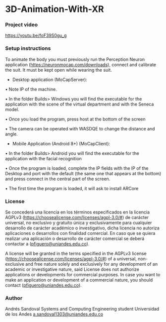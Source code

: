 # 3D-Animation-With-XR

### Project video

https://youtu.be/foF39S0gu_g


### Setup instructions

To animate the body you must previously run the Perception Neuron application (https://neuronmocap.com/downloads), connect and calibrate the suit. It must be kept open while wearing the suit.


- Desktop application (MoCapServer):


• Note IP of the machine.

• In the folder Builds> Windows you will find the executable for the application with the
scene of the virtual department and with the Seneca model.

• Once you load the program, press host at the bottom of the screen

• The camera can be operated with WASDQE to change the distance and angle.



- Mobile Application (Android 8+) (MoCapClient):

• In the folder Builds> Android you will find the executable for the application with the
facial recognition

• Once the program is loaded, complete the IP fields with the IP of the Desktop and port
with the default (the same one that appears at the bottom) and press connect
in the central part of the screen.

• The first time the program is loaded, it will ask to install ARCore


### License

Se concederá una licencia en los términos especificados en la licencia AGPLv3 (https://choosealicense.com/licenses/agpl-3.0/#) de carácter universal, no exclusivo y gratuito única y exclusivamente para cualquier desarrollo de carácter académico o investigativo, dicha licencia no autoriza aplicaciones o desarrollos con finalidad comercial.
En caso que se quiera realizar una aplicación o desarrollo de carácter comercial se deberá contactar a (pfiguero@uniandes.edu.co).

A license will be granted in the terms specified in the AGPLv3 license (https://choosealicense.com/licenses/agpl-3.0/#) of a universal, non-exclusive and free nature solely and exclusively for any development of an academic or investigative nature, said License does not authorize applications or developments for commercial purposes.
In case you want to make an application or development of a commercial nature, you should contact (pfiguero@uniandes.edu.co).


### Author

Andrés Sandoval
Systems and Computing Engineering student
Universidad de los Andes
a.sandoval1303@uniandes.edu.co
